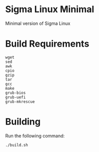 # Sigma Linux Minimal
Minimal version of Sigma Linux

# Build Requirements
```
wget
sed
awk
cpio
gzip
tar
gcc
make
grub-bios
grub-uefi
grub-mkrescue
```

# Building
Run the following command:
```
./build.sh
```
